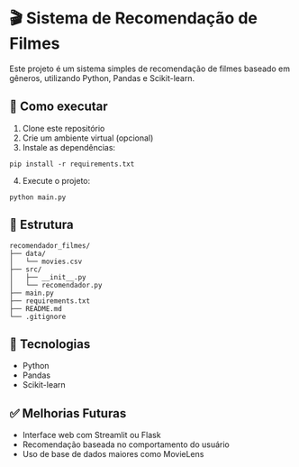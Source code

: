 # 🎬 Sistema de Recomendação de Filmes

Este projeto é um sistema simples de recomendação de filmes baseado em gêneros, utilizando Python, Pandas e Scikit-learn.

## 🚀 Como executar

1. Clone este repositório
2. Crie um ambiente virtual (opcional)
3. Instale as dependências:

```
pip install -r requirements.txt
```

4. Execute o projeto:

```
python main.py
```

## 📁 Estrutura

```
recomendador_filmes/
├── data/
│   └── movies.csv
├── src/
│   ├── __init__.py
│   └── recomendador.py
├── main.py
├── requirements.txt
├── README.md
└── .gitignore
```

## 🔧 Tecnologias

- Python
- Pandas
- Scikit-learn

## ✅ Melhorias Futuras

- Interface web com Streamlit ou Flask
- Recomendação baseada no comportamento do usuário
- Uso de base de dados maiores como MovieLens
